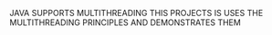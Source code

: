 JAVA SUPPORTS MULTITHREADING
THIS PROJECTS IS USES THE MULTITHREADING PRINCIPLES AND DEMONSTRATES THEM
